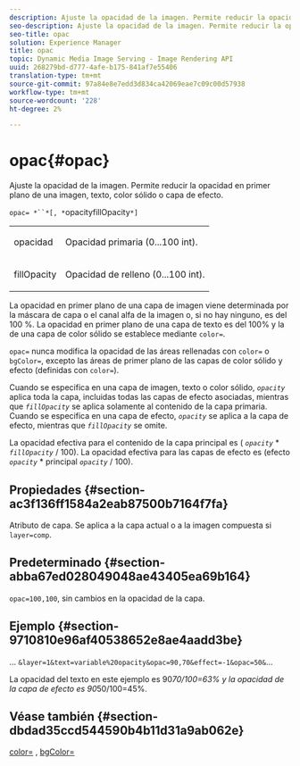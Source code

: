 ```yaml
---
description: Ajuste la opacidad de la imagen. Permite reducir la opacidad en primer plano de una imagen, texto, color sólido o capa de efecto.
seo-description: Ajuste la opacidad de la imagen. Permite reducir la opacidad en primer plano de una imagen, texto, color sólido o capa de efecto.
seo-title: opac
solution: Experience Manager
title: opac
topic: Dynamic Media Image Serving - Image Rendering API
uuid: 268279bd-d777-4afe-b175-841af7e55406
translation-type: tm+mt
source-git-commit: 97a84e8e7edd3d834ca42069eae7c09c00d57938
workflow-type: tm+mt
source-wordcount: '228'
ht-degree: 2%

---
```



# opac{#opac}

Ajuste la opacidad de la imagen. Permite reducir la opacidad en primer plano de una imagen, texto, color sólido o capa de efecto.

`opac= *``*[, *`opacityfillOpacity`*]`

<table id="simpletable_DA4B5D86C496480886FADB284AD6047F"> 
 <tr class="strow"> 
  <td class="stentry"> <p><span class="varname"> opacidad</span> </p> </td> 
  <td class="stentry"> <p>Opacidad primaria (0...100 int). </p></td> 
 </tr> 
 <tr class="strow"> 
  <td class="stentry"> <p><span class="varname"> fillOpacity</span> </p></td> 
  <td class="stentry"> <p>Opacidad de relleno (0...100 int). </p></td> 
 </tr> 
</table>

La opacidad en primer plano de una capa de imagen viene determinada por la máscara de capa o el canal alfa de la imagen o, si no hay ninguno, es del 100 %. La opacidad en primer plano de una capa de texto es del 100% y la de una capa de color sólido se establece mediante `color=`.

`opac=` nunca modifica la opacidad de las áreas rellenadas con  `color=` o  `bgColor=`, excepto las áreas de primer plano de las capas de color sólido y efecto (definidas con  `color=`).

Cuando se especifica en una capa de imagen, texto o color sólido, *`opacity`* aplica toda la capa, incluidas todas las capas de efecto asociadas, mientras que *`fillOpacity`* se aplica solamente al contenido de la capa primaria. Cuando se especifica en una capa de efecto, *`opacity`* se aplica a la capa de efecto, mientras que *`fillOpacity`* se omite.

La opacidad efectiva para el contenido de la capa principal es ( *`opacity`* * *`fillOpacity`* / 100). La opacidad efectiva para las capas de efecto es (efecto *`opacity`* * principal *`opacity`* / 100).

## Propiedades {#section-ac3f136ff1584a2eab87500b7164f7fa}

Atributo de capa. Se aplica a la capa actual o a la imagen compuesta si `layer=comp`.

## Predeterminado {#section-abba67ed028049048ae43405ea69b164}

`opac=100,100`, sin cambios en la opacidad de la capa.

## Ejemplo {#section-9710810e96af40538652e8ae4aadd3be}

... `&layer=1&text=variable%20opacity&opac=90,70&effect=-1&opac=50&`...

La opacidad del texto en este ejemplo es 90*70/100=63% y la opacidad de la capa de efecto es 90*50/100=45%.

## Véase también {#section-dbdad35ccd544590b4b11d31a9ab062e}

[color=](/help/aem-is-ir-api/is-api/http-ref/image-serving-api-ref/c-http-protocol-reference/c-data-types/r-is-http-color.md) ,  [bgColor=](../../../../../is-api/http-ref/image-serving-api-ref/c-http-protocol-reference/c-command-reference/r-bgcolor.md#reference-441371ba4ef54fe781887c5ae448f6ab)
